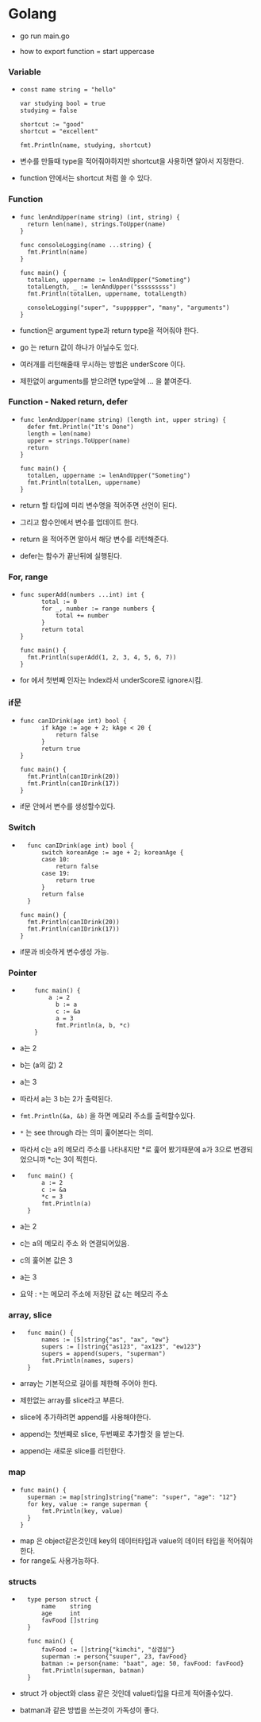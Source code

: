 # Golang

- go run main.go

- how to export function = start uppercase

### Variable

- ```
  const name string = "hello"

  var studying bool = true
  studying = false

  shortcut := "good"
  shortcut = "excellent"

  fmt.Println(name, studying, shortcut)
  ```

- 변수를 만들때 type을 적어줘야하지만 shortcut을 사용하면 알아서 지정한다.
- function 안에서는 shortcut 처럼 쓸 수 있다.

### Function

- ```
  func lenAndUpper(name string) (int, string) {
    return len(name), strings.ToUpper(name)
  }

  func consoleLogging(name ...string) {
  	fmt.Println(name)
  }

  func main() {
  	totalLen, uppername := lenAndUpper("Someting")
  	totalLength, _ := lenAndUpper("sssssssss")
  	fmt.Println(totalLen, uppername, totalLength)

  	consoleLogging("super", "suppppper", "many", "arguments")
  }
  ```

- function은 argument type과 return type을 적어줘야 한다.
- go 는 return 값이 하나가 아닐수도 있다.
- 여러개를 리턴해줄때 무시하는 방법은 underScore 이다.
- 제한없이 arguments를 받으려면 type앞에 ... 을 붙여준다.

### Function - Naked return, defer

- ```
  func lenAndUpper(name string) (length int, upper string) {
    defer fmt.Println("It's Done")
  	length = len(name)
  	upper = strings.ToUpper(name)
  	return
  }

  func main() {
  	totalLen, uppername := lenAndUpper("Someting")
  	fmt.Println(totalLen, uppername)
  }
  ```

- return 할 타입에 미리 변수명을 적어주면 선언이 된다.
- 그리고 함수안에서 변수를 업데이트 한다.
- return 을 적어주면 알아서 해당 변수를 리턴해준다.
- defer는 함수가 끝난뒤에 실행된다.

### For, range

- ```
  func superAdd(numbers ...int) int {
    	total := 0
    	for _, number := range numbers {
    		total += number
    	}
    	return total
  }

  func main() {
  	fmt.Println(superAdd(1, 2, 3, 4, 5, 6, 7))
  }
  ```

- for 에서 첫번째 인자는 Index라서 underScore로 ignore시킴.

### if문

- ```
  func canIDrink(age int) bool {
    	if kAge := age + 2; kAge < 20 {
    		return false
    	}
    	return true
  }

  func main() {
  	fmt.Println(canIDrink(20))
  	fmt.Println(canIDrink(17))
  }
  ```

- if문 안에서 변수를 생성할수있다.

### Switch

- ```
    func canIDrink(age int) bool {
      	switch koreanAge := age + 2; koreanAge {
      	case 10:
      		return false
      	case 19:
      		return true
      	}
      	return false
    }

  func main() {
  	fmt.Println(canIDrink(20))
  	fmt.Println(canIDrink(17))
  }
  ```

- if문과 비슷하게 변수생성 가능.

### Pointer

- ```
      func main() {
          a := 2
        	b := a
        	c := &a
        	a = 3
        	fmt.Println(a, b, *c)
      }
  ```
- a는 2
- b는 (a의 값) 2
- a는 3
- 따라서 a는 3 b는 2가 출력된다.
- `fmt.Println(&a, &b)` 을 하면 메모리 주소를 출력할수있다.
- `*` 는 see through 라는 의미 훑어본다는 의미.
- 따라서 c는 a의 메모리 주소를 나타내지만 \*로 훑어 봤기때문에 a가 3으로 변경되었으니까 \*c는 3이 찍힌다.

- ```
    func main() {
    	a := 2
    	c := &a
    	*c = 3
    	fmt.Println(a)
    }
  ```
- a는 2
- c는 a의 메모리 주소 와 연결되어있음.
- c의 훑어본 값은 3
- a는 3

- 요약 : `*`는 메모리 주소에 저장된 값 `&`는 메모리 주소

### array, slice

- ```
    func main() {
    	names := [5]string{"as", "ax", "ew"}
    	supers := []string{"as123", "ax123", "ew123"}
    	supers = append(supers, "superman")
    	fmt.Println(names, supers)
    }
  ```

- array는 기본적으로 길이를 제한해 주어야 한다.
- 제한없는 array를 slice라고 부른다.
- slice에 추가하려면 append를 사용해야한다.
- append는 첫번째로 slice, 두번째로 추가할것 을 받는다.
- append는 새로운 slice를 리턴한다.

### map

- ```
  func main() {
  	superman := map[string]string{"name": "super", "age": "12"}
  	for key, value := range superman {
  		fmt.Println(key, value)
  	}
  }
  ```
- map 은 object같은것인데 key의 데이터타입과 value의 데이터 타입을 적어줘야한다.
- for range도 사용가능하다.

### structs

- ```
    type person struct {
    	name    string
    	age     int
    	favFood []string
    }

    func main() {
    	favFood := []string{"kimchi", "삼겹살"}
    	superman := person{"suuper", 23, favFood}
    	batman := person{name: "baat", age: 50, favFood: favFood}
    	fmt.Println(superman, batman)
    }
  ```

- struct 가 object와 class 같은 것인데 value타입을 다르게 적어줄수있다.
- batman과 같은 방법을 쓰는것이 가독성이 좋다.
